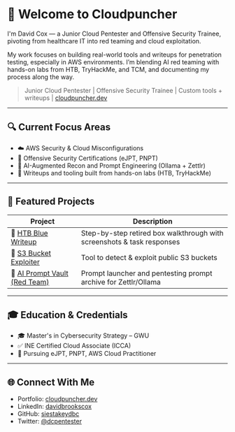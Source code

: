 # 👋 Welcome to Cloudpuncher

I'm David Cox — a Junior Cloud Pentester and Offensive Security Trainee, pivoting from healthcare IT into red teaming and cloud exploitation.

My work focuses on building real-world tools and writeups for penetration testing, especially in AWS environments. I’m blending AI red teaming with hands-on labs from HTB, TryHackMe, and TCM, and documenting my process along the way.

> Junior Cloud Pentester | Offensive Security Trainee | Custom tools + writeups | [cloudpuncher.dev](https://cloudpuncher.dev)

---

## 🔍 Current Focus Areas

- ☁️ AWS Security & Cloud Misconfigurations
- 🔐 Offensive Security Certifications (eJPT, PNPT)
- 🤖 AI-Augmented Recon and Prompt Engineering (Ollama + Zettlr)
- 📜 Writeups and tooling built from hands-on labs (HTB, TryHackMe)

---

## 🧰 Featured Projects

| Project | Description |
|--------|-------------|
| 🔹 [HTB Blue Writeup](https://github.com/siestakeydbc/cloudpunchr-tools/tree/main/htb-blue-writeup) | Step-by-step retired box walkthrough with screenshots & task responses |
| 🔹 [S3 Bucket Exploiter](https://github.com/siestakeydbc/cloudpunchr-tools/tree/main/s3-bucket-exploiter) | Tool to detect & exploit public S3 buckets |
| 🔹 [AI Prompt Vault (Red Team)](https://github.com/siestakeydbc/cloudpunchr-tools) | Prompt launcher and pentesting prompt archive for Zettlr/Ollama |

---

## 🎓 Education & Credentials

- 🎓 Master's in Cybersecurity Strategy – GWU
- ✅ INE Certified Cloud Associate (ICCA)
- 🎯 Pursuing eJPT, PNPT, AWS Cloud Practitioner

---

## 🌐 Connect With Me

- Portfolio: [cloudpuncher.dev](https://cloudpuncher.dev)
- LinkedIn: [davidbrookscox](https://linkedin.com/in/davidbrookscox)
- GitHub: [siestakeydbc](https://github.com/siestakeydbc)
- Twitter: [@dcpentester](https://twitter.com/dcpentester)
